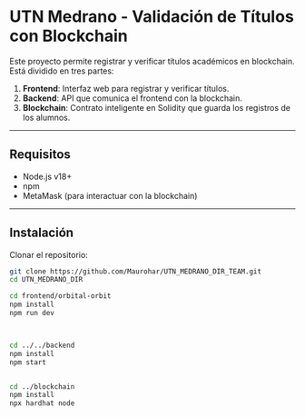 # UTN Medrano - Validación de Títulos con Blockchain

Este proyecto permite registrar y verificar títulos académicos en blockchain. Está dividido en tres partes:

1. **Frontend**: Interfaz web para registrar y verificar títulos.  
2. **Backend**: API que comunica el frontend con la blockchain.  
3. **Blockchain**: Contrato inteligente en Solidity que guarda los registros de los alumnos.

---

## Requisitos

- Node.js v18+  
- npm  
- MetaMask (para interactuar con la blockchain)  

---

## Instalación

Clonar el repositorio:

```bash
git clone https://github.com/Maurohar/UTN_MEDRANO_DIR_TEAM.git
cd UTN_MEDRANO_DIR

cd frontend/orbital-orbit
npm install
npm run dev



cd ../../backend
npm install
npm start


cd ../blockchain
npm install
npx hardhat node
